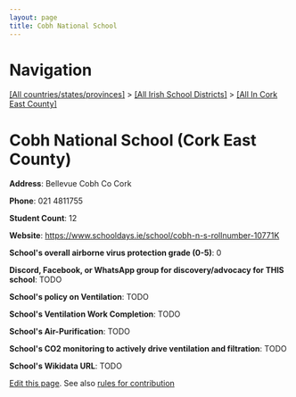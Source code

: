 ```yaml
---
layout: page
title: Cobh National School
---
```

# Navigation

[[All countries/states/provinces]](../../..) > [[All Irish School Districts]](../..) > [[All In Cork East County]](..)

# Cobh National School (Cork East County)

**Address**: Bellevue Cobh Co Cork

**Phone**: 021 4811755

**Student Count**: 12

**Website**: <https://www.schooldays.ie/school/cobh-n-s-rollnumber-10771K>

**School's overall airborne virus protection grade (0-5)**: 0

**Discord, Facebook, or WhatsApp group for discovery/advocacy for THIS school**: TODO

**School's policy on Ventilation**: TODO

**School's Ventilation Work Completion**: TODO

**School's Air-Purification**: TODO

**School's CO2 monitoring to actively drive ventilation and filtration**: TODO

**School's Wikidata URL**: TODO


[Edit this page](https://github.com/ventilate-schools/Ireland/edit/main/./Cork_East_County/Cobh_National_School.md). See also [rules for contribution](../../../contribution-rules/)